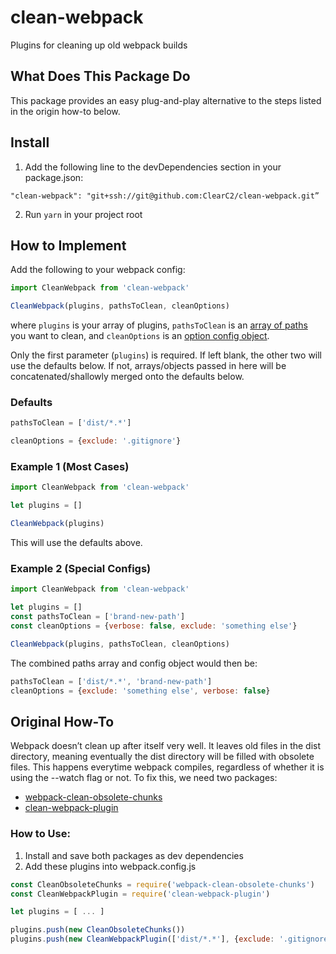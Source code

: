 # clean-webpack
Plugins for cleaning up old webpack builds


## What Does This Package Do
This package provides an easy plug-and-play alternative to the steps listed in the origin how-to below.

## Install
1. Add the following line to the devDependencies section in your package.json:

  `"clean-webpack": "git+ssh://git@github.com:ClearC2/clean-webpack.git”`

2. Run `yarn` in your project root


## How to Implement

Add the following to your webpack config:

````js
import CleanWebpack from 'clean-webpack'

CleanWebpack(plugins, pathsToClean, cleanOptions)
````

where `plugins` is your array of plugins, `pathsToClean` is an [array of paths](https://github.com/johnagan/clean-webpack-plugin#options-and-defaults-optional) you want to clean, and `cleanOptions` is an [option config object](https://github.com/johnagan/clean-webpack-plugin#options-and-defaults-optional).

Only the first parameter (`plugins`) is required. If left blank, the other two will use the defaults below. If not, arrays/objects passed in here will be concatenated/shallowly merged onto the defaults below.

### Defaults

````js
pathsToClean = ['dist/*.*']

cleanOptions = {exclude: '.gitignore'}
````

### Example 1 (Most Cases)

````js
import CleanWebpack from 'clean-webpack'

let plugins = []

CleanWebpack(plugins)
````

This will use the defaults above.

### Example 2 (Special Configs)

````js
import CleanWebpack from 'clean-webpack'

let plugins = []
const pathsToClean = ['brand-new-path']
const cleanOptions = {verbose: false, exclude: 'something else'}

CleanWebpack(plugins, pathsToClean, cleanOptions)
````

The combined paths array and config object would then be:

````js
pathsToClean = ['dist/*.*', 'brand-new-path']
cleanOptions = {exclude: 'something else', verbose: false}
````

## Original How-To

Webpack doesn’t clean up after itself very well. It leaves old files in the dist directory, meaning eventually the dist directory will be filled with obsolete files. This happens everytime webpack compiles, regardless of whether it is using the --watch flag or not. To fix this, we need two packages:

* [webpack-clean-obsolete-chunks](https://www.npmjs.com/package/webpack-clean-obsolete-chunks)
* [clean-webpack-plugin](https://github.com/johnagan/clean-webpack-plugin)

### How to Use:
1. Install and save both packages as dev dependencies
2. Add these plugins into webpack.config.js

````js
const CleanObsoleteChunks = require('webpack-clean-obsolete-chunks')
const CleanWebpackPlugin = require('clean-webpack-plugin')

let plugins = [ ... ]

plugins.push(new CleanObsoleteChunks())
plugins.push(new CleanWebpackPlugin(['dist/*.*'], {exclude: '.gitignore'}))
````
